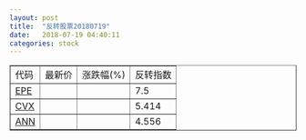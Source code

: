 ```yaml
---
layout: post
title:  "反转股票20180719"
date:   2018-07-19 04:40:11
categories: stock
---
```


<script type="text/javascript">
var stockList = []
stockList.push('gb_epe');
stockList.push('gb_cvx');
stockList.push('gb_ann');
</script>

<table border="1">
 <tr>
 <td>代码</td>
  <td>最新价</td>
  <td>涨跌幅(%)</td>
 <td>反转指数</td>
</tr>
  <tr id="epe"><td><a href="http://stock.finance.sina.com.cn/usstock/quotes/EPE.html" target="_blank">EPE</a></td><td></td><td></td><td>7.5</td></tr>
  <tr id="cvx"><td><a href="http://stock.finance.sina.com.cn/usstock/quotes/CVX.html" target="_blank">CVX</a></td><td></td><td></td><td>5.414</td></tr>
  <tr id="ann"><td><a href="http://stock.finance.sina.com.cn/usstock/quotes/ANN.html" target="_blank">ANN</a></td><td></td><td></td><td>4.556</td></tr>
</table>
